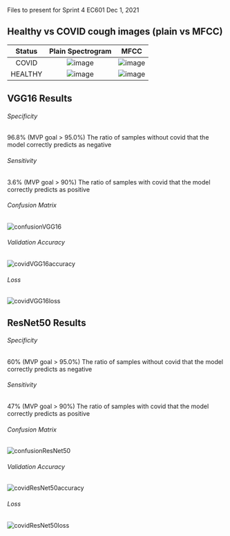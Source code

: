 Files to present for Sprint 4 EC601 Dec 1, 2021
## Healthy vs COVID cough images (plain vs MFCC)
Status    | Plain Spectrogram     |  MFCC |
:---------------:|:-------------------------:|:-------------------------:
COVID | ![image](https://user-images.githubusercontent.com/74585697/144285793-0fd55688-95ed-4703-aa18-e5364c369021.png)|![image](https://user-images.githubusercontent.com/74585697/144285865-28af373e-44d0-4126-b5a1-c3542ab32868.png)
HEALTHY | ![image](https://user-images.githubusercontent.com/74585697/144285938-829c52a3-ee88-48d9-aab1-ae1b255fff56.png)|![image](https://user-images.githubusercontent.com/74585697/144285986-352f57e0-a642-40cd-a2e1-420e88a296f6.png)

## VGG16 Results

###### Specificity 
96.8%  (MVP goal > 95.0%)
The ratio of samples without covid that the model correctly predicts as negative

###### Sensitivity 
3.6%  (MVP goal > 90%)
The ratio of samples with covid that the model correctly predicts as positive

###### Confusion Matrix
![confusionVGG16](https://user-images.githubusercontent.com/74585697/144160213-22a3a5bc-d596-40c8-a6de-be4ab80080c9.png)

###### Validation Accuracy
![covidVGG16accuracy](https://user-images.githubusercontent.com/74585697/144160320-bf882314-a65f-40bb-8136-1b53ab534bf6.png)

###### Loss
![covidVGG16loss](https://user-images.githubusercontent.com/74585697/144160601-25f3c118-2d12-4a1a-ba1f-0af5e1d3b97b.png)


## ResNet50 Results

###### Specificity 
60%  (MVP goal > 95.0%)
The ratio of samples without covid that the model correctly predicts as negative

###### Sensitivity 
47%  (MVP goal > 90%)
The ratio of samples with covid that the model correctly predicts as positive

###### Confusion Matrix
![confusionResNet50](https://user-images.githubusercontent.com/74585697/144161272-8024bc2a-4901-400d-b588-6e41745184d9.png)

###### Validation Accuracy
![covidResNet50accuracy](https://user-images.githubusercontent.com/74585697/144161313-ca10ad59-e594-4912-9eeb-78194c2ac806.png)

###### Loss
![covidResNet50loss](https://user-images.githubusercontent.com/74585697/144161329-5958d57b-3af9-434e-87eb-e267fe2c5a30.png)
